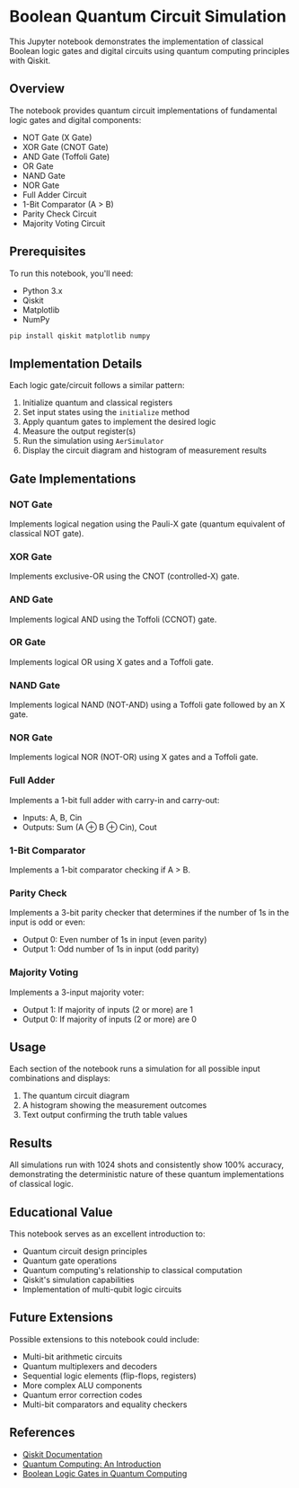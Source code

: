 # Boolean Quantum Circuit Simulation

This Jupyter notebook demonstrates the implementation of classical Boolean logic gates and digital circuits using quantum computing principles with Qiskit.

## Overview

The notebook provides quantum circuit implementations of fundamental logic gates and digital components:

- NOT Gate (X Gate)
- XOR Gate (CNOT Gate)
- AND Gate (Toffoli Gate)
- OR Gate
- NAND Gate
- NOR Gate
- Full Adder Circuit
- 1-Bit Comparator (A > B)
- Parity Check Circuit
- Majority Voting Circuit

## Prerequisites

To run this notebook, you'll need:

- Python 3.x
- Qiskit
- Matplotlib
- NumPy

```bash
pip install qiskit matplotlib numpy
```

## Implementation Details

Each logic gate/circuit follows a similar pattern:

1. Initialize quantum and classical registers
2. Set input states using the `initialize` method
3. Apply quantum gates to implement the desired logic
4. Measure the output register(s)
5. Run the simulation using `AerSimulator`
6. Display the circuit diagram and histogram of measurement results

## Gate Implementations

### NOT Gate
Implements logical negation using the Pauli-X gate (quantum equivalent of classical NOT gate).

### XOR Gate
Implements exclusive-OR using the CNOT (controlled-X) gate.

### AND Gate
Implements logical AND using the Toffoli (CCNOT) gate.

### OR Gate
Implements logical OR using X gates and a Toffoli gate.

### NAND Gate
Implements logical NAND (NOT-AND) using a Toffoli gate followed by an X gate.

### NOR Gate
Implements logical NOR (NOT-OR) using X gates and a Toffoli gate.

### Full Adder
Implements a 1-bit full adder with carry-in and carry-out:
- Inputs: A, B, Cin
- Outputs: Sum (A ⊕ B ⊕ Cin), Cout

### 1-Bit Comparator
Implements a 1-bit comparator checking if A > B.

### Parity Check
Implements a 3-bit parity checker that determines if the number of 1s in the input is odd or even:
- Output 0: Even number of 1s in input (even parity)
- Output 1: Odd number of 1s in input (odd parity)

### Majority Voting
Implements a 3-input majority voter:
- Output 1: If majority of inputs (2 or more) are 1
- Output 0: If majority of inputs (2 or more) are 0

## Usage

Each section of the notebook runs a simulation for all possible input combinations and displays:
1. The quantum circuit diagram
2. A histogram showing the measurement outcomes
3. Text output confirming the truth table values

## Results

All simulations run with 1024 shots and consistently show 100% accuracy, demonstrating the deterministic nature of these quantum implementations of classical logic.

## Educational Value

This notebook serves as an excellent introduction to:
- Quantum circuit design principles
- Quantum gate operations
- Quantum computing's relationship to classical computation
- Qiskit's simulation capabilities
- Implementation of multi-qubit logic circuits

## Future Extensions

Possible extensions to this notebook could include:
- Multi-bit arithmetic circuits
- Quantum multiplexers and decoders
- Sequential logic elements (flip-flops, registers)
- More complex ALU components
- Quantum error correction codes
- Multi-bit comparators and equality checkers

## References

- [Qiskit Documentation](https://qiskit.org/documentation/)
- [Quantum Computing: An Introduction](https://quantum-computing.ibm.com/)
- [Boolean Logic Gates in Quantum Computing](https://qiskit.org/textbook/ch-states/atoms-computation.html)

